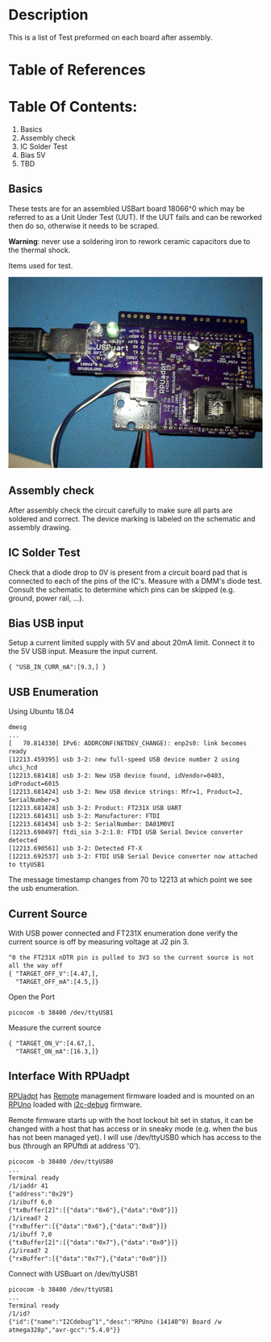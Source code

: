# Description

This is a list of Test preformed on each board after assembly.

# Table of References


# Table Of Contents:

1. Basics
2. Assembly check
3. IC Solder Test
4. Bias 5V
5. TBD


## Basics

These tests are for an assembled USBart board 18066^0 which may be referred to as a Unit Under Test (UUT). If the UUT fails and can be reworked then do so, otherwise it needs to be scraped. 

__Warning__: never use a soldering iron to rework ceramic capacitors due to the thermal shock.

Items used for test.

![ItemsForTest](./18066_ItemsUsedForTest.jpg "Items used for test")

## Assembly check

After assembly check the circuit carefully to make sure all parts are soldered and correct. The device marking is labeled on the schematic and assembly drawing.


## IC Solder Test

Check that a diode drop to 0V is present from a circuit board pad that is connected to each of the pins of the IC's. Measure with a DMM's diode test. Consult the schematic to determine which pins can be skipped (e.g. ground, power rail, ...).


## Bias USB input

Setup a current limited supply with 5V and about 20mA limit. Connect it to the 5V USB input. Measure the input current.

``` 
{ "USB_IN_CURR_mA":[9.3,] }
``` 

## USB Enumeration

Using Ubuntu 18.04

```
dmesg
...
[   70.814330] IPv6: ADDRCONF(NETDEV_CHANGE): enp2s0: link becomes ready
[12213.459395] usb 3-2: new full-speed USB device number 2 using uhci_hcd
[12213.681418] usb 3-2: New USB device found, idVendor=0403, idProduct=6015
[12213.681424] usb 3-2: New USB device strings: Mfr=1, Product=2, SerialNumber=3
[12213.681428] usb 3-2: Product: FT231X USB UART
[12213.681431] usb 3-2: Manufacturer: FTDI
[12213.681434] usb 3-2: SerialNumber: DA01M0VI
[12213.690497] ftdi_sio 3-2:1.0: FTDI USB Serial Device converter detected
[12213.690561] usb 3-2: Detected FT-X
[12213.692537] usb 3-2: FTDI USB Serial Device converter now attached to ttyUSB1
```

The message timestamp changes from 70 to 12213 at which point we see the usb enumeration. 


## Current Source

With USB power connected and FT231X enumeration done verify the current source is off by measuring voltage at J2 pin 3.

``` 
^0 the FT231X nDTR pin is pulled to 3V3 so the current source is not all the way off
{ "TARGET_OFF_V":[4.47,],
  "TARGET_OFF_mA":[4.5,]}
``` 

Open the Port

```
picocom -b 38400 /dev/ttyUSB1
```

Measure the current source

``` 
{ "TARGET_ON_V":[4.67,],
  "TARGET_ON_mA":[16.3,]}
``` 

## Interface With RPUadpt

[RPUadpt] has [Remote] management firmware loaded and is mounted on an [RPUno] loaded with [i2c-debug] firmware.

[RPUadpt]: https://github.com/epccs/RPUadpt/
[Remote]: https://github.com/epccs/RPUadpt/tree/master/Remote
[RPUno]: https://github.com/epccs/RPUno
[i2c-debug]: https://github.com/epccs/RPUno/tree/master/i2c-debug

Remote firmware starts up with the host lockout bit set in status, it can be changed with a host that has access or in sneaky mode (e.g. when the bus has not been managed yet). I will use /dev/ttyUSB0 which has access to the bus (through an RPUftdi at address '0').

```
picocom -b 38400 /dev/ttyUSB0
...
Terminal ready
/1/iaddr 41
{"address":"0x29"}
/1/ibuff 6,0
{"txBuffer[2]":[{"data":"0x6"},{"data":"0x0"}]}
/1/iread? 2
{"rxBuffer":[{"data":"0x6"},{"data":"0x8"}]}
/1/ibuff 7,0
{"txBuffer[2]":[{"data":"0x7"},{"data":"0x0"}]}
/1/iread? 2
{"rxBuffer":[{"data":"0x7"},{"data":"0x0"}]}
```

Connect with USBuart on /dev/ttyUSB1 

```
picocom -b 38400 /dev/ttyUSB1
...
Terminal ready
/1/id?
{"id":{"name":"I2Cdebug^1","desc":"RPUno (14140^9) Board /w atmega328p","avr-gcc":"5.4.0"}}
```

